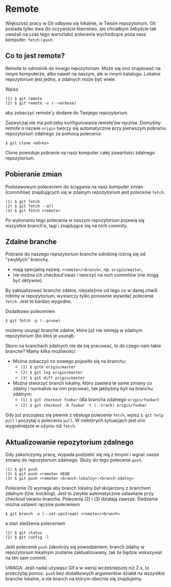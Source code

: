 # Remote

Większość pracy w Git odbywa się lokalnie, w Twoim repozytorium. Git posiada tylko dwa (to oczywiście kłamstwo, ale chciałbym żebyście tak uważali na czas tego warsztatu) polecenia wychodzące poza nasz komputer: `fetch` i `push`.

## Co to jest remote?

Remote to odnośnik do innego repozytorium. Może się ono znajdować na innym komputerze, albo nawet na naszym, ale w innym katalogu. Lokalne repozytorium jest jedno, a zdalnych może być wiele.

Wpisz

```
(1) $ git remote
(2) $ git remote -v (--verbose)
```

aby zobaczyć remote'y dodane do Twojego repozytorium.

Zazwyczaj nie ma potrzeby konfigurowania remote'ów ręcznie. Domyślny remote o nazwie `origin` tworzy się automatycznie przy pierwszym pobraniu repozytorium zdalnego za pomocą polecenia

```
$ git clone <adres>
```

Clone powoduje pobranie na nasz komputer całej zawartości zdalnego repozytorium.

## Pobieranie zmian

Podstawowym poleceniem do ściągania na nasz komputer zmian (commitów) znajdujących się w zdalnym repozytorium jest polecenie `fetch`.

```
(1) $ git fetch
(2) $ git fetch --all
(3) $ git fetch <remote>
```

Po wykonaniu tego polecenia w naszym repozytorium pojawią się wszystkie branch'e, tagi i znajdujące się na nich commity.

## Zdalne branche

Pobrane do naszego repozytorium branche odrobinę różnią się od "zwykłych" branchy.

* mają specjalną nazwę: `<remote>/<branch>`, np. `origin/master`,
* nie można ich checkout'ować i tworzyć na nich commitów (nie mogą być *aktywne*).

By zaktualizować branche zdalne, niezależnie od tego co w danej chwili robimy w repozytorium, wystarczy tylko ponownie wywołać polecenie `fetch`. Jest to bardzo wygodne.

Dodatkowo poleceniem

```
$ git fetch -p (--prune)
```

możemy usunąć branche zdalne, które już nie istnieją w zdalnym repozytorium (bo ktoś je usunął).

Skoro na branchach zdalnych nie da się pracować, to do czego nam takie branche? Mamy kilka możliwości:

* Można zobaczyć co nowego pojawiło się na branchu:
  * `(1) $ gitk origin/master`
  * `(2) $ git log origin/master`
  * `(3) $ git diff origin/master`
* Można stworzyć branch lokalny, który zawiera te same zmiany co zdalny i normalnie na nim pracować, tak jakbyśmy byli na branchu zdalnym:
  * `(1) $ git checkout foobar` (dla brancha zdalnego `origin/foobar`)
  * `(2) $ git checkout -b foobar -t (--track) origin/foobar`

Gdy już poczujesz się pewnie z obsługa polecenia `fetch`, wpisz `$ git help pull` i poczytaj o poleceniu `pull`. W niektórych sytuacjach jest ono wygodniejsze w użyciu niż `fetch`.

## Aktualizowanie repozytorium zdalnego

Gdy zakończymy pracę, wypada podzielić się nią z innymi i wgrać nasze zmiany do repozytorium zdalnego. Służy do tego polecenie `push`.

```
(1) $ git push
(2) $ git push <remote> HEAD
(3) $ git push <remote> <branch-lokalny>:<branch-zdalny>
```

Polecenie (1) wymaga aby branch lokalny był skojarzony z branchem zdalnym (tzw. *tracking*). Jest to zwykle automatycznie ustawiane przy checkout'owaniu brancha. Polecenia (2) i (3) działają zawsze. Śledzenie można ustawić ręcznie poleceniem

```
$ git branch -u (--set-upstream) <remote>/<branch>
```

a stan śledzenia poleceniem

```
(1) $ git status
(2) $ git config -l
```

Jeśli polecenie `push` zakończy się powodzeniem, branch zdalny w repozytorium lokalnym zostanie zaktualizowany, tak że będzie wskazywał na ten sam commit.

UWAGA: Jeśli nadal używasz Git'a w wersji wcześniejszej niż 2.x, to przeczytaj pomoc. `push` bez dodatkowych argumentów działał na *wszystkie* branche lokalne, a nie branch na którym obecnie się znajdujemy.
